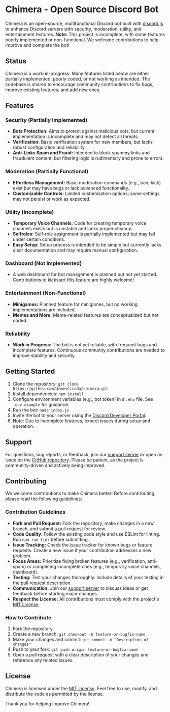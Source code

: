 # Chimera - Open Source Discord Bot

Chimera is an open-source, multifunctional Discord bot built with [discord.js](https://discord.js.org/) to enhance Discord servers with security, moderation, utility, and entertainment features. **Note:** This project is incomplete, with some features poorly implemented or non-functional. We welcome contributions to help improve and complete the bot!

## Status
Chimera is a work-in-progress. Many features listed below are either partially implemented, poorly coded, or not working as intended. The codebase is shared to encourage community contributions to fix bugs, improve existing features, and add new ones.

## Features

### Security (Partially Implemented)
- **Bots Protection:** Aims to protect against malicious bots, but current implementation is incomplete and may not detect all threats.
- **Verification:** Basic verification system for new members, but lacks robust configuration and reliability.
- **Anti-Links Spam and Fraud:** Intended to block spammy links and fraudulent content, but filtering logic is rudimentary and prone to errors.

### Moderation (Partially Functional)
- **Effortless Management:** Basic moderation commands (e.g., ban, kick) exist but may have bugs or lack advanced functionality.
- **Customizable Controls:** Limited customization options; some settings may not persist or work as expected.

### Utility (Incomplete)
- **Temporary Voice Channels:** Code for creating temporary voice channels exists but is unstable and lacks proper cleanup.
- **Selfroles:** Self-role assignment is partially implemented but may fail under certain conditions.
- **Easy Setup:** Setup process is intended to be simple but currently lacks clear documentation and may require manual configuration.

### Dashboard (Not Implemented)
- A web dashboard for bot management is planned but not yet started. Contributions to kickstart this feature are highly welcome!

### Entertainment (Non-Functional)
- **Minigames:** Planned feature for minigames, but no working implementations are included.
- **Memes and More:** Meme-related features are conceptualized but not coded.

### Reliability
- **Work in Progress:** The bot is not yet reliable, with frequent bugs and incomplete features. Continuous community contributions are needed to improve stability and security.

## Getting Started
1. Clone the repository: `git clone https://github.com/JamesCicada/chimera.git`
2. Install dependencies: `npm install`
3. Configure environment variables (e.g., bot token) in a `.env` file. See `.env.example` for guidance.
4. Run the bot: `node index.js`
5. Invite the bot to your server using the [Discord Developer Portal](https://discord.com/developers/applications).
6. Note: Due to incomplete features, expect issues during setup and operation.

## Support
For questions, bug reports, or feedback, join our [support server](https://discord.gg/gNyTSB2j3N) or open an issue on the [GitHub repository](#). Please be patient, as the project is community-driven and actively being improved.

## Contributing
We welcome contributions to make Chimera better! Before contributing, please read the following guidelines:

### Contribution Guidelines
- **Fork and Pull Request:** Fork the repository, make changes in a new branch, and submit a pull request for review.
- **Code Quality:** Follow the existing code style and use ESLint for linting. Run `npm run lint` before submitting.
- **Issue Tracking:** Check the issue tracker for known bugs or feature requests. Create a new issue if your contribution addresses a new problem.
- **Focus Areas:** Prioritize fixing broken features (e.g., verification, anti-spam) or completing incomplete ones (e.g., temporary voice channels, dashboard).
- **Testing:** Test your changes thoroughly. Include details of your testing in the pull request description.
- **Communication:** Join our [support server](https://discord.gg/gNyTSB2j3N) to discuss ideas or get feedback before starting major changes.
- **Respect the License:** All contributions must comply with the project's [MIT License](LICENSE).

### How to Contribute
1. Fork the repository.
2. Create a new branch: `git checkout -b feature-or-bugfix-name`
3. Make your changes and commit: `git commit -m "Description of changes"`
4. Push to your fork: `git push origin feature-or-bugfix-name`
5. Open a pull request with a clear description of your changes and reference any related issues.

## License
Chimera is licensed under the [MIT License](LICENSE). Feel free to use, modify, and distribute the code as permitted by the license.

Thank you for helping improve Chimera!